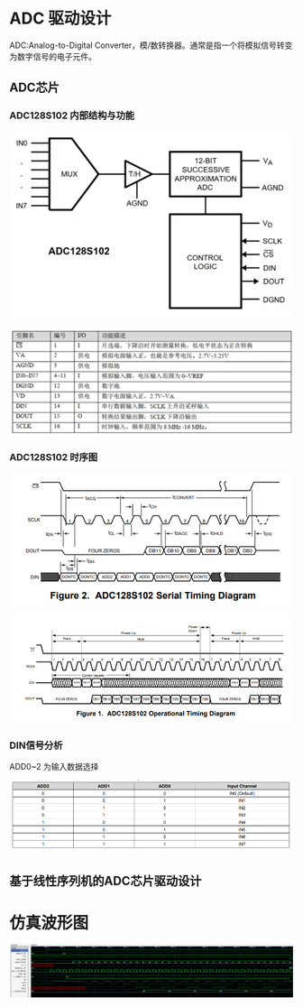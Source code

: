 

#  ADC 驱动设计

ADC:Analog-to-Digital Converter，模/数转换器。通常是指一个将模拟信号转变为数字信号的电子元件。

## ADC芯片

### ADC128S102 内部结构与功能

![结构图](images/ADC128S102.png)

![引脚功能](images/引脚功能.png)

### ADC128S102 时序图

![单个](images/Serial.png)

![多个](images/operational.png)

### DIN信号分析
ADD0~2 为输入数据选择 

![管道选择](images/Selection.png)

## 基于线性序列机的ADC芯片驱动设计

# 仿真波形图
![wave](images/仿真波形图.png)

